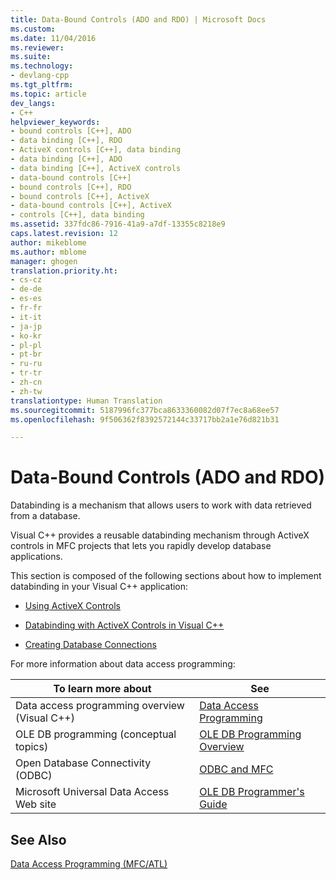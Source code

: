 ```yaml
---
title: Data-Bound Controls (ADO and RDO) | Microsoft Docs
ms.custom: 
ms.date: 11/04/2016
ms.reviewer: 
ms.suite: 
ms.technology:
- devlang-cpp
ms.tgt_pltfrm: 
ms.topic: article
dev_langs:
- C++
helpviewer_keywords:
- bound controls [C++], ADO
- data binding [C++], RDO
- ActiveX controls [C++], data binding
- data binding [C++], ADO
- data binding [C++], ActiveX controls
- data-bound controls [C++]
- bound controls [C++], RDO
- bound controls [C++], ActiveX
- data-bound controls [C++], ActiveX
- controls [C++], data binding
ms.assetid: 337fdc86-7916-41a9-a7df-13355c8218e9
caps.latest.revision: 12
author: mikeblome
ms.author: mblome
manager: ghogen
translation.priority.ht:
- cs-cz
- de-de
- es-es
- fr-fr
- it-it
- ja-jp
- ko-kr
- pl-pl
- pt-br
- ru-ru
- tr-tr
- zh-cn
- zh-tw
translationtype: Human Translation
ms.sourcegitcommit: 5187996fc377bca8633360082d07f7ec8a68ee57
ms.openlocfilehash: 9f506362f8392572144c33717bb2a1e76d821b31

---
```

# Data-Bound Controls (ADO and RDO)
Databinding is a mechanism that allows users to work with data retrieved from a database.  
  
 Visual C++ provides a reusable databinding mechanism through ActiveX controls in MFC projects that lets you rapidly develop database applications.  
  
 This section is composed of the following sections about how to implement databinding in your Visual C++ application:  
  
-   [Using ActiveX Controls](../../data/ado-rdo/using-activex-controls.md)  
  
-   [Databinding with ActiveX Controls in Visual C++](../../data/ado-rdo/databinding-with-activex-controls-in-visual-cpp.md)  
  
-   [Creating Database Connections](../../data/ado-rdo/creating-database-connections.md)  
  
 For more information about data access programming:  
  
|To learn more about|See|  
|-------------------------|---------|  
|Data access programming overview (Visual C++)|[Data Access Programming](../../data/data-access-programming-mfc-atl.md)|  
|OLE DB programming (conceptual topics)|[OLE DB Programming Overview](../../data/oledb/ole-db-programming-overview.md)|  
|Open Database Connectivity (ODBC)|[ODBC and MFC](../../data/odbc/odbc-and-mfc.md)|  
|Microsoft Universal Data Access Web site|[OLE DB Programmer's Guide](http://go.microsoft.com/fwlink/?linkid=121548)|  
  
## See Also  
 [Data Access Programming (MFC/ATL)](../../data/data-access-programming-mfc-atl.md)


<!--HONumber=Jan17_HO2-->


